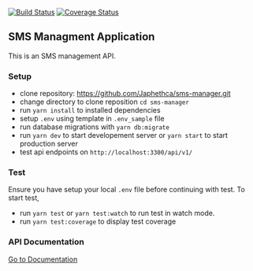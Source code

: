 [![Build Status](https://travis-ci.org/Japhethca/sms-manager.svg?branch=master)](https://travis-ci.org/Japhethca/sms-manager)
[![Coverage Status](https://coveralls.io/repos/github/Japhethca/sms-manager/badge.svg?branch=master)](https://coveralls.io/github/Japhethca/sms-manager?branch=master)
## SMS Managment Application
This is an SMS management API.

### Setup
- clone repository: https://github.com/Japhethca/sms-manager.git
- change directory to clone reposition `cd sms-manager`
- run `yarn install` to installed dependencies
- setup `.env` using template in `.env_sample` file
- run database migrations with `yarn db:migrate`
- run `yarn dev` to start developement server or `yarn start` to start production server
- test api endpoints on `http://localhost:3300/api/v1/`

### Test
Ensure you have setup your local `.env` file before continuing with test.
To start test,
- run `yarn test` or `yarn test:watch` to run test in watch mode.
- run `yarn test:coverage` to display test coverage


### API Documentation
[Go to Documentation]()
